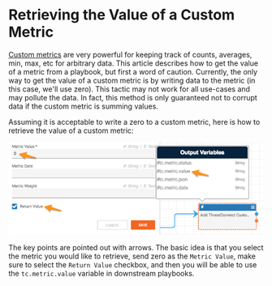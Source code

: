 # Retrieving the Value of a Custom Metric

[Custom metrics](https://docs.threatconnect.com/en/latest/rest_api/custom_metrics/custom_metrics.html#custom-metrics) are very powerful for keeping track of counts, averages, min, max, etc for arbitrary data. This article describes how to get the value of a metric from a playbook, but first a word of caution. Currently, the only way to get the value of a custom metric is by writing data to the metric (in this case, we'll use zero). This tactic may not work for all use-cases and may pollute the data. In fact, this method is only guaranteed not to corrupt data if the custom metric is summing values.

Assuming it is acceptable to write a zero to a custom metric, here is how to retrieve the value of a custom metric:

![Retrieving a custom metric](_images/retrieve_custom_metric.png)

The key points are pointed out with arrows. The basic idea is that you select the metric you would like to retrieve, send zero as the `Metric Value`, make sure to select the `Return Value` checkbox, and then you will be able to use the `tc.metric.value` variable in downstream playbooks.
